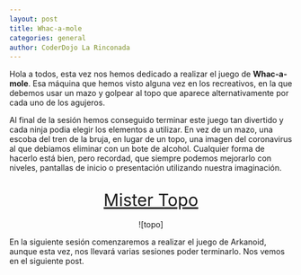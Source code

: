 ```yaml
---
layout: post
title: Whac-a-mole
categories: general
author: CoderDojo La Rinconada
---
```


Hola a todos, esta vez nos hemos dedicado a realizar el juego de **Whac-a-mole**. Esa máquina que hemos visto alguna vez en los recreativos, en la que debemos usar un mazo y golpear al topo que aparece alternativamente por cada uno de los agujeros. 

Al final de la sesión hemos conseguido terminar este juego tan divertido y cada ninja podia elegir los elementos a utilizar. En vez de un mazo, una escoba del tren de la bruja, en lugar de un topo, una imagen del coronavirus al que debiamos eliminar con un bote de alcohol. Cualquier forma de hacerlo está bien, pero recordad, que siempre podemos mejorarlo con niveles, pantallas de inicio o presentación utilizando nuestra imaginación. 

<br>
<span style="display:block;text-align:center;font-size:30px"><a href="https://scratch.mit.edu/projects/415631802/" target="blank">Mister Topo</a></span>
<br>
<span style="display:block;text-align:center">![topo]</span>


En la siguiente sesión comenzaremos a realizar el juego de Arkanoid, aunque esta vez, nos llevará varias sesiones poder terminarlo. Nos vemos en el siguiente post. 


[topo]:/images/topo.webp
